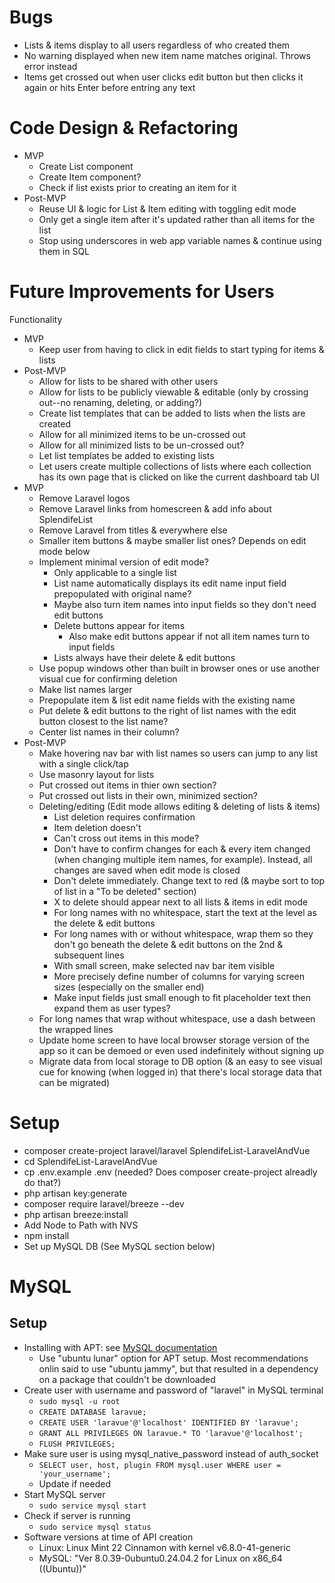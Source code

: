 # Bugs
- Lists & items display to all users regardless of who created them
- No warning displayed when new item name matches original. Throws error instead
- Items get crossed out when user clicks edit button but then clicks it again or hits Enter before entring any text

# Code Design & Refactoring
- MVP
    - Create List component
    - Create Item component?
    - Check if list exists prior to creating an item for it
- Post-MVP
    - Reuse UI & logic for List & Item editing with toggling edit mode
    - Only get a single item after it's updated rather than all items for the list
    - Stop using underscores in web app variable names & continue using them in SQL

# Future Improvements for Users
Functionality
- MVP
    - Keep user from having to click in edit fields to start typing for items & lists
- Post-MVP
    - Allow for lists to be shared with other users
    - Allow for lists to be publicly viewable & editable (only by crossing out--no renaming, deleting, or adding?)
    - Create list templates that can be added to lists when the lists are created
    - Allow for all minimized items to be un-crossed out
    - Allow for all minimized lists to be un-crossed out?
    - Let list templates be added to existing lists
    - Let users create multiple collections of lists where each collection has its own page that is clicked on like the current dashboard tab
UI
- MVP
    - Remove Laravel logos
    - Remove Laravel links from homescreen & add info about SplendifeList
    - Remove Laravel from titles & everywhere else
    - Smaller item buttons & maybe smaller list ones? Depends on edit mode below
    - Implement minimal version of edit mode?
        - Only applicable to a single list
        - List name automatically displays its edit name input field prepopulated with original name?
        - Maybe also turn item names into input fields so they don't need edit buttons
        - Delete buttons appear for items
            - Also make edit buttons appear if not all item names turn to input fields
        - Lists always have their delete & edit buttons
    - Use popup windows other than built in browser ones or use another visual cue for confirming deletion
    - Make list names larger
    - Prepopulate item & list edit name fields with the existing name
    - Put delete & edit buttons to the right of list names with the edit button closest to the list name?
    - Center list names in their column?
- Post-MVP
    - Make hovering nav bar with list names so users can jump to any list with a single click/tap
    - Use masonry layout for lists
    - Put crossed out items in thier own section?
    - Put crossed out lists in their own, minimized section?
    - Deleting/editing (Edit mode allows editing & deleting of lists & items)
        - List deletion requires confirmation
        - Item deletion doesn't
        - Can't cross out items in this mode?
        - Don't have to confirm changes for each & every item changed (when changing multiple item names, for example). Instead, all changes are saved when edit mode is closed
        - Don't delete immediately. Change text to red (& maybe sort to top of list in a "To be deleted" section)
        - X to delete should appear next to all lists & items in edit mode
        - For long names with no whitespace, start the text at the level as the delete & edit buttons
        - For long names with or without whitespace, wrap them so they don't go beneath the delete & edit buttons on the 2nd & subsequent lines
        - With small screen, make selected nav bar item visible
        - More precisely define number of columns for varying screen sizes (especially on the smaller end)
        - Make input fields just small enough to fit placeholder text then expand them as user types?
    - For long names that wrap without whitespace, use a dash between the wrapped lines
    - Update home screen to have local browser storage version of the app so it can be demoed or even used indefinitely without signing up
    - Migrate data from local storage to DB option (& an easy to see visual cue for knowing (when logged in) that there's local storage data that can be migrated)

# Setup
- composer create-project laravel/laravel SplendifeList-LaravelAndVue
- cd SplendifeList-LaravelAndVue
- cp .env.example .env (needed? Does composer create-project alreadly do that?)
- php artisan key:generate
- composer require laravel/breeze --dev
- php artisan breeze:install
- Add Node to Path with NVS
- npm install
- Set up MySQL DB (See MySQL section below)

# MySQL
## Setup
- Installing with APT: see [MySQL documentation](https://dev.mysql.com/doc/mysql-apt-repo-quick-guide/en/)
    - Use "ubuntu lunar" option for APT setup. Most recommendations onlin said to use "ubuntu jammy", but that resulted in a dependency on a package that couldn't be downloaded
- Create user with username and password of "laravel" in MySQL terminal
    - `sudo mysql -u root`
    - `CREATE DATABASE laravue;`
    - `CREATE USER 'laravue'@'localhost' IDENTIFIED BY 'laravue';`
    - `GRANT ALL PRIVILEGES ON laravue.* TO 'laravue'@'localhost';`
    - `FLUSH PRIVILEGES;`
- Make sure user is using mysql_native_password instead of auth_socket
    - `SELECT user, host, plugin FROM mysql.user WHERE user = 'your_username';`
    - Update if needed
- Start MySQL server
    - `sudo service mysql start`
- Check if server is running
    - `sudo service mysql status`
- Software versions at time of API creation
    - Linux: Linux Mint 22 Cinnamon with kernel v6.8.0-41-generic
    - MySQL: "Ver 8.0.39-0ubuntu0.24.04.2 for Linux on x86_64 ((Ubuntu))"